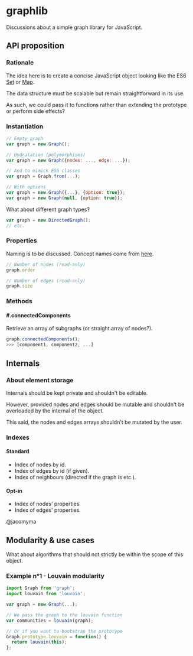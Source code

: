 # graphlib

Discussions about a simple graph library for JavaScript.

## API proposition

### Rationale

The idea here is to create a concise JavaScript object looking like the ES6 [Set](https://developer.mozilla.org/en-US/docs/Web/JavaScript/Reference/Global_Objects/Set) or [Map](https://developer.mozilla.org/en-US/docs/Web/JavaScript/Reference/Global_Objects/Map).

The data structure must be scalable but remain straightforward in its use.

As such, we could pass it to functions rather than extending the prototype or perform side effects?

### Instantiation

```js
// Empty graph
var graph = new Graph();

// Hydratation (polymorphisms)
var graph = new Graph({nodes: ..., edge: ...});

// And to mimick ES6 classes
var graph = Graph.from(...);

// With options
var graph = new Graph({...}, {option: true});
var graph = new Graph(null, {option: true});
```

What about different graph types?

```js
var graph = new DirectedGraph();
// etc.
```

### Properties

Naming is to be discussed. Concept names come from [here](https://en.wikipedia.org/wiki/Graph_theory).

```js
// Number of nodes (read-only)
graph.order

// Number of edges (read-only)
graph.size
```

### Methods

#### #.connectedComponents

Retrieve an array of subgraphs (or straight array of nodes?).

```js
graph.connectedComponents();
>>> [component1, component2, ...]
```

## Internals

### About element storage

Internals should be kept private and shouldn't be editable.

However, provided nodes and edges should be mutable and shouldn't be overloaded by the internal of the object.

This said, the nodes and edges arrays shouldn't be mutated by the user.

### Indexes

#### Standard

* Index of nodes by id.
* Index of edges by id (if given).
* Index of neighbours (directed if the graph is etc.).

#### Opt-in

* Index of nodes' properties.
* Index of edges' properties.

@jacomyma

## Modularity & use cases

What about algorithms that should not strictly be within the scope of this object.

### Example n°1 - Louvain modularity

```js
import Graph from 'graph';
import louvain from 'louvain';

var graph = new Graph(...);

// We pass the graph to the louvain function
var communities = louvain(graph);

// Or if you want to bootstrap the prototype
Graph.prototype.louvain = function() {
  return louvain(this);
};
```
